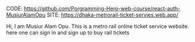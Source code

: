 CODE: https://github.com/Porgramming-Hero-web-course/react-auth-MusiurAlamOpu
SITE: https://dhaka-metrorail-ticket-servies.web.app/


Hi, I am Musiur Alam Opu. This is a metro rail online ticket service website. here one can sign in and sign up to buy rail tickets